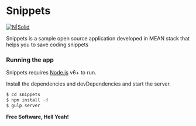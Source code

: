 # Snippets

[![N|Solid](https://photos-3.dropbox.com/t/2/AAAupgZYrFNPQn1AW319joQ-4NwxnzRq4yIgXNKUgnDHAw/12/90940629/png/32x32/1/_/1/2/snippet.png/EI7X10YYlBcgBygH/dQmXT14sGMyrEOBcfnz-2-yCmdr6sUI-RLHHsMpGGhs?size=1280x960&size_mode=3)](https://nodesource.com/products/nsolid)

Snippets is a sample open source application developed in MEAN stack that helps you to save coding snippets

 
### Running the app

Snippets requires [Node.js](https://nodejs.org/) v6+ to run.

Install the dependencies and devDependencies and start the server.

```sh
$ cd snippets
$ npm install -d
$ gulp server
```
**Free Software, Hell Yeah!**
